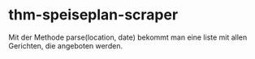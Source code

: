 # thm-speiseplan-scraper

Mit der Methode parse(location, date) bekommt man eine liste mit allen Gerichten, die angeboten werden.
